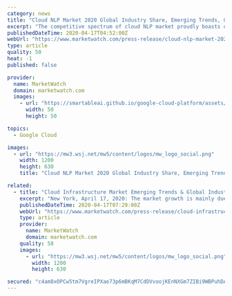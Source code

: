 ```yaml
---
category: news
title: "Cloud NLP Market 2020 Global Industry Share, Emerging Trends, Growth Rate, Key Vendors To 2024"
excerpt: "The competitive spectrum of cloud NLP market proudly boasts of some of most acclaimed top-shots, such as Amazon Web Services,"
publishedDateTime: 2020-04-17T04:52:00Z
webUrl: "https://www.marketwatch.com/press-release/cloud-nlp-market-2020-global-industry-share-emerging-trends-growth-rate-key-vendors-to-2024-2020-04-17"
type: article
quality: 50
heat: -1
published: false

provider:
  name: MarketWatch
  domain: marketwatch.com
  images:
    - url: "https://smartableai.github.io/google-cloud-platform/assets/images/organizations/marketwatch.com-50x50.jpg"
      width: 50
      height: 50

topics:
  - Google Cloud

images:
  - url: "https://mw3.wsj.net/mw5/content/logos/mw_logo_social.png"
    width: 1200
    height: 630
    title: "Cloud NLP Market 2020 Global Industry Share, Emerging Trends, Growth Rate, Key Vendors To 2024"

related:
  - title: "Cloud Infrastructure Market Emerging Trends & Global Industry Forecast to 2025"
    excerpt: "New York, April 17, 2020: The market growth is mainly due to the growing deployment of new cloud infrastructure setups"
    publishedDateTime: 2020-04-17T07:29:00Z
    webUrl: "https://www.marketwatch.com/press-release/cloud-infrastructure-market-emerging-trends-global-industry-forecast-to-2025-2020-04-17"
    type: article
    provider:
      name: MarketWatch
      domain: marketwatch.com
    quality: 58
    images:
      - url: "https://mw3.wsj.net/mw5/content/logos/mw_logo_social.png"
        width: 1200
        height: 630

secured: "c4am8xOPCw5tm7VgreIPXae73p6mBKqM7CdDVvoojKEnNXGm7ZIBi9WBPuhDA8QHKc3FeqPrgakzuE3boScBfScIMxMasdwEktiC8r8XnsXYIuPQrZ0qRQf9ljc3u1lB7lxSF119NvY+gwNHUv4tSjvCbeGjbDFUdkFIouRhOGdWyAJ9u1sFYE4Gr/RMxoxT8um8N0ApGuPo0xKNy2Ib5DLKRancantWezq288K6farXF+AymQHbR81lZwruMJfb7tnFQanaQyXX7knxg3rTIetxWPVfYvIZHYpYw7kYy3iFSMbfBAJ5xChXXU7VdS8x;zO3itBQcYEu6MHsUtOvMUg=="
---
```


